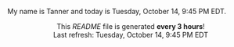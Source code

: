 My name is Tanner and today is Tuesday, October 14, 9:45 PM EDT.

<p align="center">This <i>README</i> file is generated <b>every 3 hours</b>!</br>Last refresh: Tuesday, October 14, 9:45 PM EDT<br /></p>
